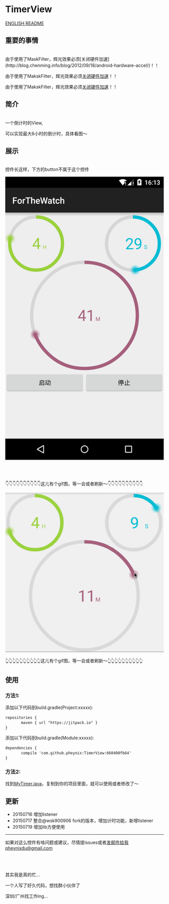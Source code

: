 # TimerView

[ENGLISH README](README_ENGLISH.md)


## 重要的事情
<br/>
由于使用了MaskFilter，辉光效果必须[关闭硬件加速](http://blog.chenming.info/blog/2012/09/18/android-hardware-accel/)！！

由于使用了MakskFilter，辉光效果必须[关闭硬件加速](http://blog.chenming.info/blog/2012/09/18/android-hardware-accel/)！！

由于使用了MakskFilter，辉光效果必须[关闭硬件加速](http://blog.chenming.info/blog/2012/09/18/android-hardware-accel/)！！




## 简介
<br/>
一个倒计时的View,

可以实现最大6小时的倒计时，具体看图～




## 展示
<br/>
控件长这样，下方的button不属于这个控件

![屏幕截图](/read_me/screen_shot.png)


<br/><br/>



👇👇👇👇👇👇👇👇👇👇这儿有个gif图，等一会或者刷新～👇👇👇👇👇👇👇👇👇👇


![gif图，加载好慢...](/read_me/screen_record.gif)

👆👆👆👆👆👆👆👆👆👆这儿有个gif图，等一会或者刷新～👆👆👆👆👆👆👆👆👆👆



## 使用

### 方法1:

添加以下代码到build.gradle(Project:xxxxx):

 ```
repositories {
	    maven { url "https://jitpack.io" }
}

```

添加以下代码到build.gradle(Module:xxxxx):

 ```
dependencies {
	    compile 'com.github.pheynix:TimerView:660400fb64'
}
```

### 方法2:

找到[MyTimer.java](/app/src/main/java/com/pheynix/forthewatch/MyTimer.java)，复制到你的项目里面，就可以使用或者修改了～




## 更新


* 20150716 增加listener
* 20150717 整合@wsk900906 fork的版本，增加计时功能，新增listener
* 20150719 增加lib方便使用

----


如果对这么控件有啥问题或建议，尽情提issues或者[发邮件](mailto:pheynixdu@gmail.com)给我pheynixdu@gmail.com


<br/><br/><br/>
其实我是真的忙...

一个人写了好久代码，想找群小伙伴了

深圳/广州找工作ing...
